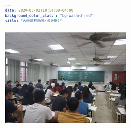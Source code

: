 ```yaml
---
date: 2020-03-02T10:58:08-04:00
background_color_class : "bg-washed-red"
title: "大學課程助教(會計學)"
---
```

![](https://github.com/Reese9997/Reese9997.github.io/blob/fc1b2ced14a2b4190d330ee042452f49f42a895b/content/Activity/TA.jpg)
